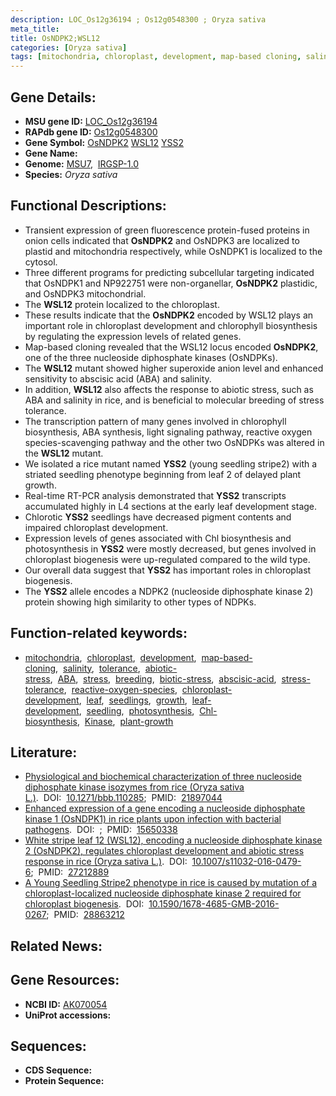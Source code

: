 ```yaml
---
description: LOC_Os12g36194 ; Os12g0548300 ; Oryza sativa
meta_title:
title: OsNDPK2;WSL12
categories: [Oryza sativa]
tags: [mitochondria, chloroplast, development, map-based cloning, salinity, tolerance, abiotic stress,  ABA , stress, breeding, biotic stress, ABA, abscisic acid, stress tolerance, reactive oxygen species, chloroplast development, leaf, seedlings, growth, leaf development, seedling, photosynthesis, Chl biosynthesis, Kinase, plant growth]
---
```


## Gene Details:
- **MSU gene ID:** [LOC_Os12g36194](http://rice.uga.edu/cgi-bin/ORF_infopage.cgi?orf=LOC_Os12g36194)  
- **RAPdb gene ID:** [Os12g0548300](https://rapdb.dna.affrc.go.jp/locus/?name=Os12g0548300)  
- **Gene Symbol:** <u>OsNDPK2</u>&nbsp;<u>WSL12</u>&nbsp;<u>YSS2</u>
- **Gene Name:**
- **Genome:**  [MSU7](http://rice.uga.edu/),&nbsp;&nbsp;[IRGSP-1.0](https://rapdb.dna.affrc.go.jp/download/irgsp1.html)
- **Species:** *Oryza sativa*

## Functional Descriptions:
   - Transient expression of green fluorescence protein-fused proteins in onion cells indicated that **OsNDPK2** and OsNDPK3 are localized to plastid and mitochondria respectively, while OsNDPK1 is localized to the cytosol.
   - Three different programs for predicting subcellular targeting indicated that OsNDPK1 and NP922751 were non-organellar, **OsNDPK2** plastidic, and OsNDPK3 mitochondrial.
   - The **WSL12** protein localized to the chloroplast.
   - These results indicate that the **OsNDPK2** encoded by WSL12 plays an important role in chloroplast development and chlorophyll biosynthesis by regulating the expression levels of related genes.
   - Map-based cloning revealed that the WSL12 locus encoded **OsNDPK2**, one of the three nucleoside diphosphate kinases (OsNDPKs).
   - The **WSL12** mutant showed higher superoxide anion level and enhanced sensitivity to abscisic acid (ABA) and salinity.
   - In addition, **WSL12** also affects the response to abiotic stress, such as ABA and salinity in rice, and is beneficial to molecular breeding of stress tolerance.
   - The transcription pattern of many genes involved in chlorophyll biosynthesis, ABA synthesis, light signaling pathway, reactive oxygen species-scavenging pathway and the other two OsNDPKs was altered in the **WSL12** mutant.
   - We isolated a rice mutant named **YSS2** (young seedling stripe2) with a striated seedling phenotype beginning from leaf 2 of delayed plant growth.
   - Real-time RT-PCR analysis demonstrated that **YSS2** transcripts accumulated highly in L4 sections at the early leaf development stage.
   - Chlorotic **YSS2** seedlings have decreased pigment contents and impaired chloroplast development.
   - Expression levels of genes associated with Chl biosynthesis and photosynthesis in **YSS2** were mostly decreased, but genes involved in chloroplast biogenesis were up-regulated compared to the wild type.
   - Our overall data suggest that **YSS2** has important roles in chloroplast biogenesis.
   - The **YSS2** allele encodes a NDPK2 (nucleoside diphosphate kinase 2) protein showing high similarity to other types of NDPKs.

## Function-related keywords:
   - [mitochondria](/tags/mitochondria/),&nbsp;&nbsp;[chloroplast](/tags/chloroplast/),&nbsp;&nbsp;[development](/tags/development/),&nbsp;&nbsp;[map-based-cloning](/tags/map-based-cloning/),&nbsp;&nbsp;[salinity](/tags/salinity/),&nbsp;&nbsp;[tolerance](/tags/tolerance/),&nbsp;&nbsp;[abiotic-stress](/tags/abiotic-stress/),&nbsp;&nbsp;[ABA](/tags/ABA/),&nbsp;&nbsp;[stress](/tags/stress/),&nbsp;&nbsp;[breeding](/tags/breeding/),&nbsp;&nbsp;[biotic-stress](/tags/biotic-stress/),&nbsp;&nbsp;[abscisic-acid](/tags/abscisic-acid/),&nbsp;&nbsp;[stress-tolerance](/tags/stress-tolerance/),&nbsp;&nbsp;[reactive-oxygen-species](/tags/reactive-oxygen-species/),&nbsp;&nbsp;[chloroplast-development](/tags/chloroplast-development/),&nbsp;&nbsp;[leaf](/tags/leaf/),&nbsp;&nbsp;[seedlings](/tags/seedlings/),&nbsp;&nbsp;[growth](/tags/growth/),&nbsp;&nbsp;[leaf-development](/tags/leaf-development/),&nbsp;&nbsp;[seedling](/tags/seedling/),&nbsp;&nbsp;[photosynthesis](/tags/photosynthesis/),&nbsp;&nbsp;[Chl-biosynthesis](/tags/Chl-biosynthesis/),&nbsp;&nbsp;[Kinase](/tags/Kinase/),&nbsp;&nbsp;[plant-growth](/tags/plant-growth/)

## Literature:
   - [Physiological and biochemical characterization of three nucleoside diphosphate kinase isozymes from rice (Oryza sativa L.)](https://www.doi.org/10.1271/bbb.110285).&nbsp;&nbsp;DOI:&nbsp;&nbsp;[10.1271/bbb.110285](https://www.doi.org/10.1271/bbb.110285);&nbsp;&nbsp;PMID:&nbsp;&nbsp;[21897044](https://pubmed.ncbi.nlm.nih.gov/21897044/)
   - [Enhanced expression of a gene encoding a nucleoside diphosphate kinase 1 (OsNDPK1) in rice plants upon infection with bacterial pathogens](https://www.doi.org/).&nbsp;&nbsp;DOI:&nbsp;&nbsp;[](https://www.doi.org/);&nbsp;&nbsp;PMID:&nbsp;&nbsp;[15650338](https://pubmed.ncbi.nlm.nih.gov/15650338/)
   - [White stripe leaf 12 (WSL12), encoding a nucleoside diphosphate kinase 2 (OsNDPK2), regulates chloroplast development and abiotic stress response in rice (Oryza sativa L.)](https://www.doi.org/10.1007/s11032-016-0479-6).&nbsp;&nbsp;DOI:&nbsp;&nbsp;[10.1007/s11032-016-0479-6](https://www.doi.org/10.1007/s11032-016-0479-6);&nbsp;&nbsp;PMID:&nbsp;&nbsp;[27212889](https://pubmed.ncbi.nlm.nih.gov/27212889/)
   - [A Young Seedling Stripe2 phenotype in rice is caused by mutation of a chloroplast-localized nucleoside diphosphate kinase 2 required for chloroplast biogenesis](https://www.doi.org/10.1590/1678-4685-GMB-2016-0267).&nbsp;&nbsp;DOI:&nbsp;&nbsp;[10.1590/1678-4685-GMB-2016-0267](https://www.doi.org/10.1590/1678-4685-GMB-2016-0267);&nbsp;&nbsp;PMID:&nbsp;&nbsp;[28863212](https://pubmed.ncbi.nlm.nih.gov/28863212/)

## Related News:

## Gene Resources:
- **NCBI ID:**  [AK070054](http://www.ncbi.nlm.nih.gov/nuccore/AK070054)
- **UniProt accessions:** [](https://www.uniprot.org/uniprotkb//entry)

## Sequences:
- **CDS Sequence:**
- **Protein Sequence:**
